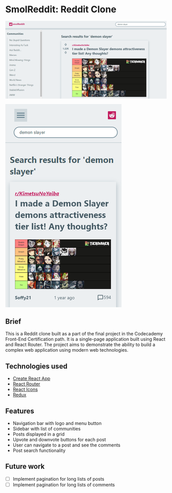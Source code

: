 # SmolReddit: Reddit Clone

![Landing page of smolReddit on large screen](./assets/Preview-desktop.png)

![Landing page of smolReddit on small screen](./assets/Preview-mobile.png)

## Brief

This is a Reddit clone built as a part of the final project in the Codecademy Front-End Certification path. It is a single-page application built using React and React Router. The project aims to demonstrate the ability to build a complex web application using modern web technologies.

## Technologies used

- [Create React App](https://github.com/facebook/create-react-app)
- [React Router](https://reactrouter.com/)
- [React Icons](https://react-icons.github.io/react-icons/)
- [Redux](https://redux.js.org/)

## Features

- Navigation bar with logo and menu button
- Sidebar with list of communities
- Posts displayed in a grid
- Upvote and downvote buttons for each post
- User can navigate to a post and see the comments
- Post search functionality

## Future work

- [ ] Implement pagination for long lists of posts
- [ ] Implement pagination for long lists of comments
